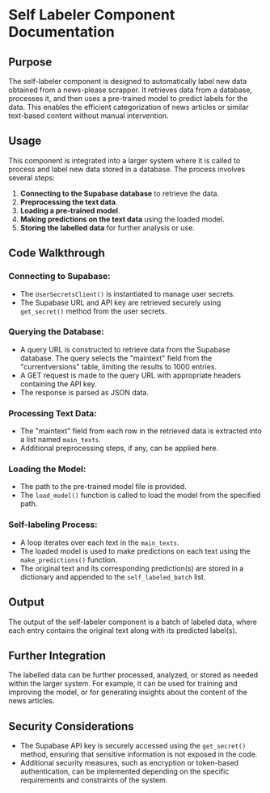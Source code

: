 # Self Labeler Component Documentation

## Purpose

The self-labeler component is designed to automatically label new data obtained from a news-please scrapper. It retrieves data from a database, processes it, and then uses a pre-trained model to predict labels for the data. This enables the efficient categorization of news articles or similar text-based content without manual intervention.

## Usage

This component is integrated into a larger system where it is called to process and label new data stored in a database. The process involves several steps:

1. **Connecting to the Supabase database** to retrieve the data.
2. **Preprocessing the text data**.
3. **Loading a pre-trained model**.
4. **Making predictions on the text data** using the loaded model.
5. **Storing the labelled data** for further analysis or use.

## Code Walkthrough

### Connecting to Supabase:
- The `UserSecretsClient()` is instantiated to manage user secrets.
- The Supabase URL and API key are retrieved securely using `get_secret()` method from the user secrets.

### Querying the Database:
- A query URL is constructed to retrieve data from the Supabase database. The query selects the "maintext" field from the "currentversions" table, limiting the results to 1000 entries.
- A GET request is made to the query URL with appropriate headers containing the API key.
- The response is parsed as JSON data.

### Processing Text Data:
- The "maintext" field from each row in the retrieved data is extracted into a list named `main_texts`.
- Additional preprocessing steps, if any, can be applied here.

### Loading the Model:
- The path to the pre-trained model file is provided.
- The `load_model()` function is called to load the model from the specified path.

### Self-labeling Process:
- A loop iterates over each text in the `main_texts`.
- The loaded model is used to make predictions on each text using the `make_predictions()` function.
- The original text and its corresponding prediction(s) are stored in a dictionary and appended to the `self_labeled_batch` list.

## Output

The output of the self-labeler component is a batch of labeled data, where each entry contains the original text along with its predicted label(s).

## Further Integration

The labelled data can be further processed, analyzed, or stored as needed within the larger system. For example, it can be used for training and improving the model, or for generating insights about the content of the news articles.

## Security Considerations

- The Supabase API key is securely accessed using the `get_secret()` method, ensuring that sensitive information is not exposed in the code.
- Additional security measures, such as encryption or token-based authentication, can be implemented depending on the specific requirements and constraints of the system.
